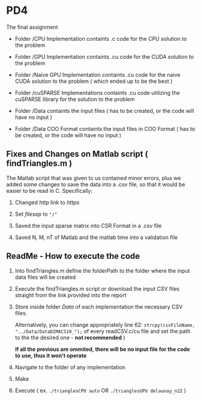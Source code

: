 # PD4
The final assignment

 - Folder /CPU Implementation containts .c code for the CPU solution to the problem

 - Folder /GPU Implementation containts .cu code for the CUDA solution to the problem

 - Folder /Naive GPU Implementation containts .cu code for the naive CUDA solution to the problem ( which ended up to be the best )

 - Folder /cuSPARSE Implementations containts .cu code utilizing the cuSPARSE library for the solution to the problem

 - Folder /Data containts the input files ( has to be created, or the code will have no input )

 - Folder /Data COO Format containts the input files in COO Format ( has to be created, or the code will have no input ) 


## Fixes and Changes on Matlab script ( findTriangles.m )

The Matlab script that was given to us contained minor errors, plus we added some changes to save the data into a .csv file, so that it would be easier to be read in C. Specifically:

1. Changed *http* link to *https*

2. Set *filesep* to `"/"`

3. Saved the input sparse matrix into CSR Format in a .csv file

4. Saved N, M, nT of Matlab and the matlab time into a validation file

## ReadMe - How to execute the code

1) Into findTriangles.m define the folderPath to the folder where the input data files will be created

2) Execute the findTriangles.m script or download the input CSV files straight from the link provided into the report

3) Store inside folder *Data* of each implementation the necessary CSV files. 

   Alternatively, you can change appropriately line 62: `strcpy(csvFileName,  "../Data/DataDIMACS10_");` of every readCSV.c/cu file   and set the path to the the desired one - **not recommended** )
   
   **If all the previous are ommited, there will be no input file for the code to use, thus it won't operate**

4) Navigate to the folder of any implementation

5) Make

6) Execute ( ex. `./trianglesCPU auto` OR `./trianglesGPU delaunay_n22` ) 
